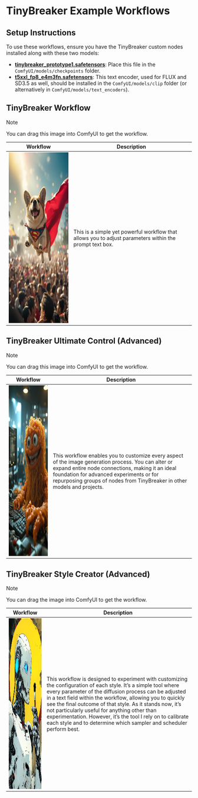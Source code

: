 # TinyBreaker Example Workflows

## Setup Instructions

To use these workflows, ensure you have the TinyBreaker custom nodes installed along with these two models:

- **[tinybreaker_prototype1.safetensors](https://civitai.com/models/1213728)**: Place this file in the `ComfyUI/models/checkpoints` folder.
- **[t5xxl_fp8_e4m3fn.safetensors](https://huggingface.co/Comfy-Org/stable-diffusion-3.5-fp8/blob/main/text_encoders/t5xxl_fp8_e4m3fn.safetensors)**: This text encoder, used for FLUX and SD3.5 as well, should be installed in the `ComfyUI/models/clip` folder (or alternatively in `ComfyUI/models/text_encoders`).


## TinyBreaker Workflow

> [!NOTE]
> You can drag this image into ComfyUI to get the workflow.

| Workflow | Description |
| ---      | ---         |
| <img src="ximg/tinybreaker_workflow.png" width="308px" height="463px"> | This is a simple yet powerful workflow that allows you to adjust parameters within the prompt text box. |


## TinyBreaker Ultimate Control (Advanced)

> [!NOTE]
> You can drag this image into ComfyUI to get the workflow.

| Workflow | Description |
| ---      | ---         |
| <img src="ximg/tinybreaker_ultimate_control.png" width="308px" height="463px"> | This workflow enables you to customize every aspect of the image generation process. You can alter or expand entire node connections, making it an ideal foundation for advanced experiments or for repurposing groups of nodes from TinyBreaker in other models and projects. |


## TinyBreaker Style Creator (Advanced)

> [!NOTE]
> You can drag the image into ComfyUI to get the workflow.

| Workflow | Description |
| ---      | ---         |
| <img src="ximg/tinybreaker_style_creator.png" width="308px" height="463px"> | This workflow is designed to experiment with customizing the configuration of each style. It’s a simple tool where every parameter of the diffusion process can be adjusted in a text field within the workflow, allowing you to quickly see the final outcome of that style. As it stands now, it’s not particularly useful for anything other than experimentation. However, it’s the tool I rely on to calibrate each style and to determine which sampler and scheduler perform best. |


